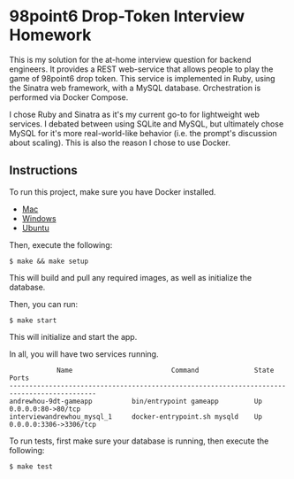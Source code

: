 # 98point6 Drop-Token Interview Homework

This is my solution for the at-home interview question for backend engineers. It provides a REST web-service that allows people to play the game of 98point6 drop token. This service is implemented in Ruby, using the Sinatra web framework, with a MySQL database. Orchestration is performed via Docker Compose.

I chose Ruby and Sinatra as it's my current go-to for lightweight web services. I debated between using SQLite and MySQL, but ultimately chose MySQL for it's more real-world-like behavior (i.e. the prompt's discussion about scaling). This is also the reason I chose to use Docker.

## Instructions

To run this project, make sure you have Docker installed.
- [Mac](https://www.docker.com/docker-mac)
- [Windows](https://hub.docker.com/editions/community/docker-ce-desktop-windows)
- [Ubuntu](https://docs.docker.com/engine/install/ubuntu/)

Then, execute the following:

```
$ make && make setup
```

This will build and pull any required images, as well as initialize the database.

Then, you can run:

```
$ make start
```

This will initialize and start the app.

In all, you will have two services running.

```
            Name                         Command              State           Ports
--------------------------------------------------------------------------------------------
andrewhou-9dt-gameapp          bin/entrypoint gameapp         Up      0.0.0.0:80->80/tcp
interviewandrewhou_mysql_1     docker-entrypoint.sh mysqld    Up      0.0.0.0:3306->3306/tcp
```

To run tests, first make sure your database is running, then execute the following:

```
$ make test
```
